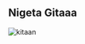 ## Nigeta Gitaaa

  ![kitaan](https://github.com/user-attachments/assets/be212dc7-255b-4f13-a294-0a1aacb7f178)


<!--
**loliceo/loliceo** is a ✨ _special_ ✨ repository because its `README.md` (this file) appears on your GitHub profile.

Here are some ideas to get you started:

- 🔭 I’m currently working on ...
- 🌱 I’m currently learning ...
- 👯 I’m looking to collaborate on ...
- 🤔 I’m looking for help with ...
- 💬 Ask me about ...
- 📫 How to reach me: ...
- 😄 Pronouns: ...
- ⚡ Fun fact: ...
-->

